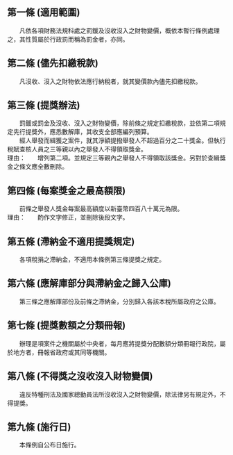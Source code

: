 第一條 (適用範圍)
-----------------
　　凡依各項財務法規科處之罰鍰及沒收沒入之財物變價，概依本暫行條例處理之，其性質屬於行政罰而稱為罰金者，亦同。  


第二條 (儘先扣繳稅款)
---------------------
　　凡沒收、沒入之財物依法應行納稅者，就其變價款內儘先扣繳稅款。  


第三條 (提獎辦法)
-----------------
　　罰鍰或罰金及沒收、沒入之財物變價，除前條之規定扣繳稅款，並依第二項規定先行提獎外，應悉數解庫，其收支全部應編列預算。  
　　經人舉發而緝獲之案件，就其淨額提撥舉發人不超過百分之二十獎金。但執行稅賦查核人員之三等親以內之舉發人不得領取獎金。  
理由：　　增列第二項。並規定三等親內之舉發人不得領取該獎金。另對於查緝獎金之條文應全數刪除。

第四條 (每案獎金之最高額限)
---------------------------
　　前條之舉發人獎金每案最高額度以新臺幣四百八十萬元為限。  
理由：　　酌作文字修正，並刪除後段文字。

第五條 (滯納金不適用提獎規定)
-----------------------------
　　各項稅捐之滯納金，不適用本條例第三條提獎之規定。  


第六條 (應解庫部分與滯納金之歸入公庫)
-------------------------------------
　　第三條之應解庫部份及前條之滯納金，分別歸入各該本稅所屬政府之公庫。  


第七條 (提獎數額之分類冊報)
---------------------------
　　辦理是項案件之機關屬於中央者，每月應將提獎分配數額分類冊報行政院，屬於地方者，冊報省政府或其同等機關。  


第八條 (不得獎之沒收沒入財物變價)
---------------------------------
　　違反特種刑法及國家總動員法所沒收沒入之財物變價，除法律另有規定外，不得提獎。  


第九條 (施行日)
---------------
　　本條例自公布日施行。